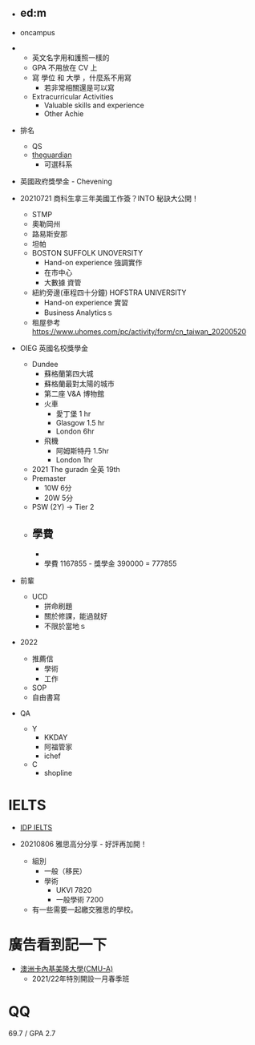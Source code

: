 - ed:m
    - 
- oncampus 

- 
    - 英文名字用和護照一樣的
    - GPA 不用放在 CV 上
    - 寫 學位 和 大學 ，什麼系不用寫
        - 若非常相關還是可以寫
    - Extracurricular Activities
        - Valuable skills and experience
        - Other Achie

- 排名
    - QS
    - [theguardian](https://www.theguardian.com/education/ng-interactive/2020/sep/05/the-best-uk-universities-2021-league-table)
        - 可選科系

- 英國政府獎學金 - Chevening
- 20210721 商科生拿三年美國工作簽？INTO 秘訣大公開！
    - STMP
    - 奧勒岡州
    - 路易斯安那
    - 坦帕
    - BOSTON SUFFOLK UNOVERSITY
        - Hand-on experience 強調實作
        - 在市中心
        - 大數據 資管
    - 紐約旁邊(車程四十分鐘) HOFSTRA UNIVERSITY
        - Hand-on experience 實習
        - Business Analyticsｓ
    - 租屋參考 https://www.uhomes.com/pc/activity/form/cn_taiwan_20200520
- OIEG 英國名校獎學金
    - Dundee
        - 蘇格蘭第四大城
        - 蘇格蘭最對太陽的城市
        - 第二座 V&A 博物館
        - 火車
            - 愛丁堡 1 hr
            - Glasgow 1.5 hr
            - London 6hr
        - 飛機
            - 阿姆斯特丹 1.5hr
            - London 1hr
    - 2021 The guradn 全英 19th
    - Premaster
        - 10W 6分
        - 20W 5分
    - PSW (2Y) -> Tier 2
    - 學費
        - 
        - 
        - 學費 1167855 - 獎學金 390000 = 777855


- 前輩
    - UCD
        - 拼命刷題
        - 關於修課，能過就好
        - 不限於當地ｓ

- 2022
    - 推薦信
        - 學術
        - 工作
    - SOP
    - 自由書寫

- QA
    - Y
        - KKDAY
        - 阿福管家
        - ichef
    - C
        - shopline

# IELTS

- [IDP IELTS](https://www.ieltstaiwan.org/free-online-resources-tc/)

- 20210806 雅思高分分享 - 好評再加開！
    - 組別
        - 一般（移民）
        - 學術
            - UKVI 7820
            - 一般學術 7200
    - 有一些需要一起繳交雅思的學校。

# 廣告看到記一下
- [澳洲卡內基美隆大學(CMU-A)](https://www.iae-taiwan.net/hot/detail/1454?fbclid=PAAaZZ-MC5l2TBAdWKh5CeDF8BqHMRU5R4XwpnTbi7j6YxUJWFDfO8OAQ7Cy0_aem_AYBLKm4XZqDxwnRbUlTUP5bZfIT8wgtF9dGCtf8pZrb7PlnCISqknkVOd4YSdobdBAgoXtO8jNITCe3C344eqTAoRGD0y5k4ZtIzIxaELw2H7ql67fz_NEH-l0amUmdxGbk)
    - 2021/22年特別開設一月春季班

# QQ
69.7 / GPA 2.7